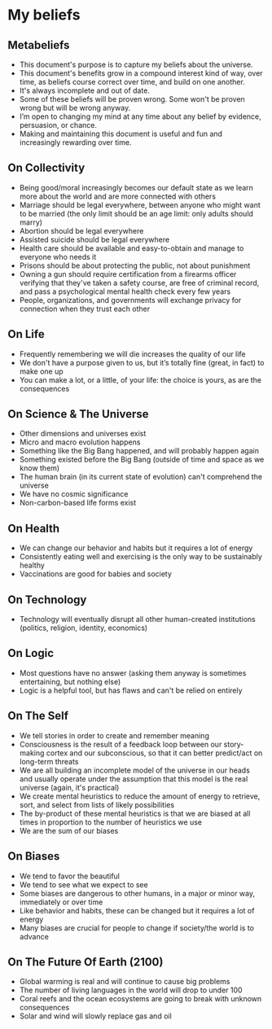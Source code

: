 # My beliefs

## Metabeliefs
- This document's purpose is to capture my beliefs about the universe.
- This document's benefits grow in a compound interest kind of way, over time, as beliefs course correct over time, and build on one another.
- It's always incomplete and out of date.
- Some of these beliefs will be proven wrong. Some won't be proven wrong but will be wrong anyway.
- I’m open to changing my mind at any time about any belief by evidence, persuasion, or chance.
- Making and maintaining this document is useful and fun and increasingly rewarding over time.

## On Collectivity
- Being good/moral increasingly becomes our default state as we learn more about the world and are more connected with others
- Marriage should be legal everywhere, between anyone who might want to be married (the only limit should be an age limit: only adults should marry)
- Abortion should be legal everywhere
- Assisted suicide should be legal everywhere
- Health care should be available and easy-to-obtain and manage to everyone who needs it
- Prisons should be about protecting the public, not about punishment
- Owning a gun should require certification from a firearms officer verifying that they've taken a safety course, are free of criminal record, and pass a psychological mental health check every few years
- People, organizations, and governments will exchange privacy for connection when they trust each other

## On Life
- Frequently remembering we will die increases the quality of our life
- We don't have a purpose given to us, but it’s totally fine (great, in fact) to make one up
- You can make a lot, or a little, of your life: the choice is yours, as are the consequences

## On Science & The Universe
- Other dimensions and universes exist
- Micro and macro evolution happens
- Something like the Big Bang happened, and will probably happen again
- Something existed before the Big Bang (outside of time and space as we know them)
- The human brain (in its current state of evolution) can't comprehend the universe
- We have no cosmic significance
- Non-carbon-based life forms exist

## On Health
- We can change our behavior and habits but it requires a lot of energy
- Consistently eating well and exercising is the only way to be sustainably healthy
- Vaccinations are good for babies and society

## On Technology
- Technology will eventually disrupt all other human-created institutions (politics, religion, identity, economics)

## On Logic
- Most questions have no answer (asking them anyway is sometimes entertaining, but nothing else) 
- Logic is a helpful tool, but has flaws and can't be relied on entirely

## On The Self
- We tell stories in order to create and remember meaning
- Consciousness is the result of a feedback loop between our story-making cortex and our subconscious, so that it can better predict/act on long-term threats
- We are all building an incomplete model of the universe in our heads and usually operate under the assumption that this model is the real universe (again, it's practical)
- We create mental heuristics to reduce the amount of energy to retrieve, sort, and select from lists of likely possibilities
- The by-product of these mental heuristics is that we are biased at all times in proportion to the number of heuristics we use
- We are the sum of our biases

## On Biases
- We tend to favor the beautiful
- We tend to see what we expect to see
- Some biases are dangerous to other humans, in a major or minor way, immediately or over time
- Like behavior and habits, these can be changed but it requires a lot of energy
- Many biases are crucial for people to change if society/the world is to advance

## On The Future Of Earth (2100)
- Global warming is real and will continue to cause big problems
- The number of living languages in the world will drop to under 100
- Coral reefs and the ocean ecosystems are going to break with unknown consequences
- Solar and wind will slowly replace gas and oil 

